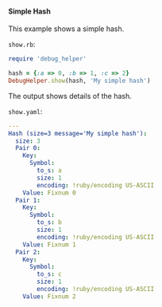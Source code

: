 #### Simple Hash

This example shows a simple hash.

```show.rb```:
```ruby
require 'debug_helper'

hash = {:a => 0, :b => 1, :c => 2}
DebugHelper.show(hash, 'My simple hash')
```

The output shows details of the hash.

```show.yaml```:
```yaml
---
Hash (size=3 message='My simple hash'):
  size: 3
  Pair 0:
    Key:
      Symbol:
        to_s: a
        size: 1
        encoding: !ruby/encoding US-ASCII
    Value: Fixnum 0
  Pair 1:
    Key:
      Symbol:
        to_s: b
        size: 1
        encoding: !ruby/encoding US-ASCII
    Value: Fixnum 1
  Pair 2:
    Key:
      Symbol:
        to_s: c
        size: 1
        encoding: !ruby/encoding US-ASCII
    Value: Fixnum 2
```
